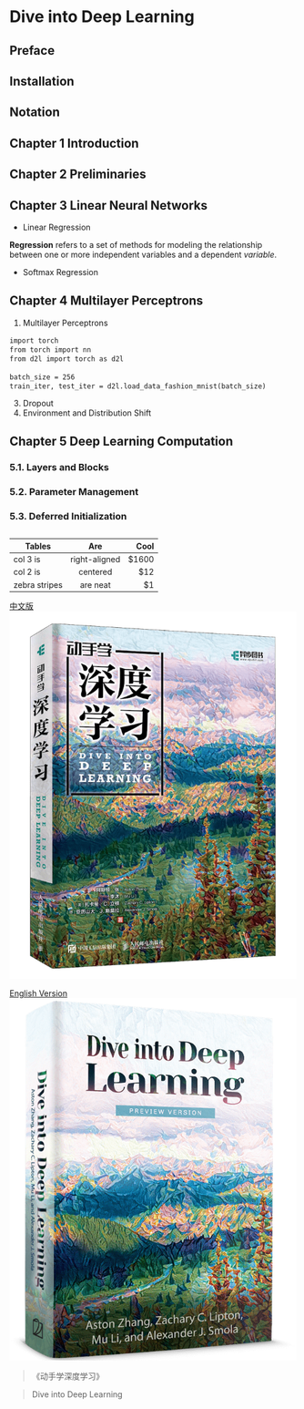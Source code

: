 # Dive into Deep Learning

## Preface
## Installation
## Notation

## Chapter 1 Introduction

## Chapter 2 Preliminaries

## Chapter 3 Linear Neural Networks
- Linear Regression

**Regression** refers to a set of methods for modeling the relationship between one or more independent variables and a dependent *variable*.

- Softmax Regression

## Chapter 4 Multilayer Perceptrons
1. Multilayer Perceptrons

```
import torch
from torch import nn
from d2l import torch as d2l

batch_size = 256
train_iter, test_iter = d2l.load_data_fashion_mnist(batch_size)
```

3. Dropout
4. Environment and Distribution Shift


## Chapter 5 Deep Learning Computation
### 5.1. Layers and Blocks
### 5.2. Parameter Management
### 5.3. Deferred Initialization

## 


| Tables        | Are           | Cool  |
| ------------- |:-------------:| -----:|
| col 3 is      | right-aligned | $1600 |
| col 2 is      | centered      |   $12 |
| zebra stripes | are neat      |    $1 |



[中文版](https://zh.d2l.ai/)
![Chinese version front](https://github.com/yimincn/D2L_pytorch/blob/84814c81a487153368ec4e92c3d491a060f391f1/pic/Chinese_version_front.png)

[English Version](https://d2l.ai/)
![English version front](https://github.com/yimincn/D2L_pytorch/blob/master/pic/English_version_front.png)

> 《动手学深度学习》

> Dive into Deep Learning


